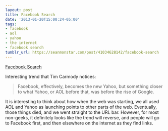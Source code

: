 ```yaml
---
layout: post
title: Facebook Search
date: '2013-01-20T15:00:24-05:00'
tags:
- facebook
- aol
- yahoo
- the internet
- facebook search
tumblr_url: https://seanmonstar.com/post/41034628142/facebook-search
---
```

[Facebook Search](http://www.theverge.com/2013/1/15/3879520/facebook-tackles-google-linkedin-yelp-graph-search)  

Interesting trend that Tim Carmody notices:

> Facebook, effectively, becomes the new Yahoo, but something closer to what Yahoo, or AOL before that, was before the rise of Google.

It is interesting to think about how when the web was starting, we all used AOL and Yahoo as launching points to other parts of the web. Eventually, those things died, and we went straight to the URL bar. However, for most non-geeks, it definitely looks like the trend will reverse, and people will go to Facebook first, and then elsewhere on the internet as they find links.

